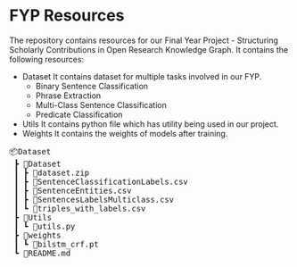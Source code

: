 # FYP Resources

The repository contains resources for our Final Year Project - Structuring Scholarly Contributions in Open Research Knowledge Graph.
It contains the following resources:

- Dataset
  It contains dataset for multiple tasks involved in our FYP.
  - Binary Sentence Classification
  - Phrase Extraction
  - Multi-Class Sentence Classification
  - Predicate Classification
- Utils
  It contains python file which has utility being used in our project.
- Weights
  It contains the weights of models after training.

<pre>
📦Dataset
 ┣ 📂Dataset
 ┃ ┣ 📜dataset.zip
 ┃ ┣ 📜SentenceClassificationLabels.csv
 ┃ ┣ 📜SentenceEntities.csv
 ┃ ┣ 📜SentencesLabelsMulticlass.csv
 ┃ ┗ 📜triples_with_labels.csv
 ┣ 📂Utils
 ┃ ┗ 📜utils.py
 ┣ 📂weights
 ┃ ┗ 📜bilstm_crf.pt
 ┗ 📜README.md
</pre>
